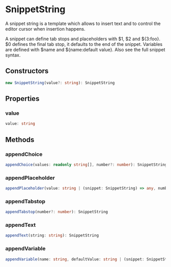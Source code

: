 # SnippetString

A snippet string is a template which allows to insert text and to control the editor cursor when insertion happens.

A snippet can define tab stops and placeholders with $1, $2 and ${3:foo}. $0 defines the final tab stop, it defaults to the end of the snippet. Variables are defined with $name and ${name:default value}. Also see the full snippet syntax.

## Constructors

```typescript
new SnippetString(value?: string): SnippetString
```

## Properties

### value

```typescript
value: string
```

## Methods

### appendChoice

```typescript
appendChoice(values: readonly string[], number?: number): SnippetString
```

### appendPlaceholder

```typescript
appendPlaceholder(value: string | (snippet: SnippetString) => any, number?: number): SnippetString
```

### appendTabstop

```typescript
appendTabstop(number?: number): SnippetString
```

### appendText

```typescript
appendText(string: string): SnippetString
```

### appendVariable

```typescript
appendVariable(name: string, defaultValue: string | (snippet: SnippetString) => any): SnippetString
```


